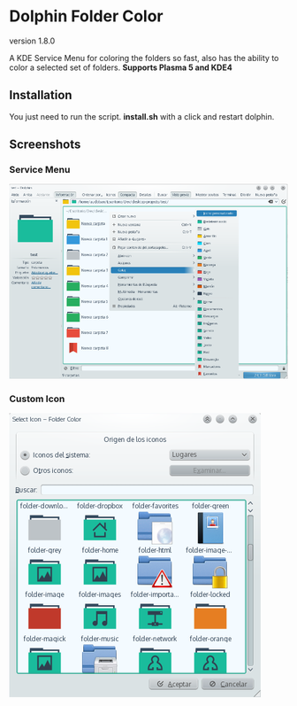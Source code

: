 Dolphin Folder Color
====================
version 1.8.0

A KDE Service Menu for coloring the folders so fast, also has the ability to color a selected set of folders.
**Supports Plasma 5 and KDE4**

## Installation
You just need to run the script. **install.sh** with a click and restart dolphin.

## Screenshots
### Service Menu
 ![Service Menu](screenshot1.png)
### Custom Icon
 ![Custom Icon](screenshot2.png)
